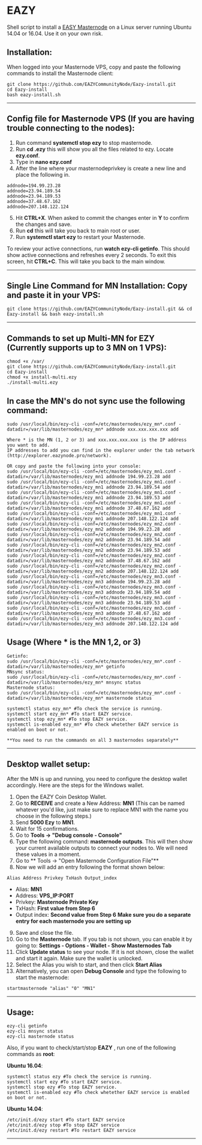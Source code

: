 # EAZY
Shell script to install a [EASY Masternode](https://www.eazynode.pro/) on a Linux server running Ubuntu 14.04 or 16.04. Use it on your own risk.


## Installation:

When logged into your Masternode VPS, copy and paste the following commands to install the Masternode client:
```
git clone https://github.com/EAZYCommunityNode/Eazy-install.git
cd Eazy-install
bash eazy-install.sh
```
***
## Config file for Masternode VPS (If you are having trouble connecting to the nodes):

1. Run command **systemctl stop ezy** to stop masternode.
2. Run **cd .ezy** this will show you all the files related to ezy. Locate **ezy.conf**.
3. Type in **nano ezy.conf**
4. After the line where your masternodeprivkey is create a new line and place the following in.
```
addnode=194.99.23.28
addnode=23.94.189.54
addnode=23.94.189.53
addnode=37.48.67.162
addnode=207.148.122.124
```
5. Hit **CTRL+X**. When asked to commit the changes enter in **Y** to confirm the changes and save. 
6. Run **cd** this will take you back to main root or user.
7. Run **systemctl start ezy** to restart your Masternode. 

To review your active connections, run **watch ezy-cli getinfo**. This should show active connections and refreshes every 2 seconds.
To exit this screen, hit **CTRL+C**. This will take you back to the main window.




***
## Single Line Command for MN Installation: Copy and paste it in your VPS: 
```
git clone https://github.com/EAZYCommunityNode/Eazy-install.git && cd Eazy-install && bash eazy-install.sh

```
***
## Commands to set up Multi-MN for EZY (Currently supports up to 3 MN on 1 VPS):
```
chmod +x /var/
git clone https://github.com/EAZYCommunityNode/Eazy-install.git
cd Eazy-install
chmod +x install-multi.ezy
./install-multi.ezy
```
## In case the MN's do not sync use the following command:
```
sudo /usr/local/bin/ezy-cli -conf=/etc/masternodes/ezy_mn*.conf -datadir=/var/lib/masternodes/ezy_mn* addnode xxx.xxx.xxx.xxx add

Where * is the MN (1, 2 or 3) and xxx.xxx.xxx.xxx is the IP address you want to add.
IP addresses to add you can find in the explorer under the tab network (http://explorer.eazynode.pro/network).

OR copy and paste the following into your console:
sudo /usr/local/bin/ezy-cli -conf=/etc/masternodes/ezy_mn1.conf -datadir=/var/lib/masternodes/ezy_mn1 addnode 194.99.23.28 add
sudo /usr/local/bin/ezy-cli -conf=/etc/masternodes/ezy_mn1.conf -datadir=/var/lib/masternodes/ezy_mn1 addnode 23.94.189.54 add
sudo /usr/local/bin/ezy-cli -conf=/etc/masternodes/ezy_mn1.conf -datadir=/var/lib/masternodes/ezy_mn1 addnode 23.94.189.53 add
sudo /usr/local/bin/ezy-cli -conf=/etc/masternodes/ezy_mn1.conf -datadir=/var/lib/masternodes/ezy_mn1 addnode 37.48.67.162 add
sudo /usr/local/bin/ezy-cli -conf=/etc/masternodes/ezy_mn1.conf -datadir=/var/lib/masternodes/ezy_mn1 addnode 207.148.122.124 add
sudo /usr/local/bin/ezy-cli -conf=/etc/masternodes/ezy_mn2.conf -datadir=/var/lib/masternodes/ezy_mn2 addnode 194.99.23.28 add
sudo /usr/local/bin/ezy-cli -conf=/etc/masternodes/ezy_mn2.conf -datadir=/var/lib/masternodes/ezy_mn2 addnode 23.94.189.54 add
sudo /usr/local/bin/ezy-cli -conf=/etc/masternodes/ezy_mn2.conf -datadir=/var/lib/masternodes/ezy_mn2 addnode 23.94.189.53 add
sudo /usr/local/bin/ezy-cli -conf=/etc/masternodes/ezy_mn2.conf -datadir=/var/lib/masternodes/ezy_mn2 addnode 37.48.67.162 add
sudo /usr/local/bin/ezy-cli -conf=/etc/masternodes/ezy_mn2.conf -datadir=/var/lib/masternodes/ezy_mn2 addnode 207.148.122.124 add
sudo /usr/local/bin/ezy-cli -conf=/etc/masternodes/ezy_mn3.conf -datadir=/var/lib/masternodes/ezy_mn3 addnode 194.99.23.28 add
sudo /usr/local/bin/ezy-cli -conf=/etc/masternodes/ezy_mn3.conf -datadir=/var/lib/masternodes/ezy_mn3 addnode 23.94.189.54 add
sudo /usr/local/bin/ezy-cli -conf=/etc/masternodes/ezy_mn3.conf -datadir=/var/lib/masternodes/ezy_mn3 addnode 23.94.189.53 add
sudo /usr/local/bin/ezy-cli -conf=/etc/masternodes/ezy_mn3.conf -datadir=/var/lib/masternodes/ezy_mn3 addnode 37.48.67.162 add
sudo /usr/local/bin/ezy-cli -conf=/etc/masternodes/ezy_mn3.conf -datadir=/var/lib/masternodes/ezy_mn3 addnode 207.148.122.124 add
```
## Usage (Where * is the MN 1,2, or 3)
```
Getinfo:
sudo /usr/local/bin/ezy-cli -conf=/etc/masternodes/ezy_mn*.conf -datadir=/var/lib/masternodes/ezy_mn* getinfo
MNsync status:
sudo /usr/local/bin/ezy-cli -conf=/etc/masternodes/ezy_mn*.conf -datadir=/var/lib/masternodes/ezy_mn* mnsync status
Masternode status:
sudo /usr/local/bin/ezy-cli -conf=/etc/masternodes/ezy_mn*.conf -datadir=/var/lib/masternodes/ezy_mn* masternode status

systemctl status ezy_mn* #To check the service is running.
systemctl start ezy_mn* #To start EAZY service.
systemctl stop ezy_mn* #To stop EAZY service.
systemctl is-enabled ezy_mn* #To check whetether EAZY service is enabled on boot or not.

**You need to run the commands on all 3 masternodes separately**
```
***
## Desktop wallet setup:

After the MN is up and running, you need to configure the desktop wallet accordingly. Here are the steps for the Windows wallet.
1. Open the EAZY Coin Desktop Wallet.
2. Go to **RECEIVE** and create a New Address: **MN1** (This can be named whatever you'd like, just make sure to replace MN1 with the name you choose in the following steps.)
3. Send **5000 Ezy** to **MN1**.
4. Wait for 15 confirmations.
5. Go to **Tools -> "Debug console - Console"**
6. Type the following command: **masternode outputs**. This will then show your current available outputs to connect your nodes to. We will need these values in a moment.
7. Go to  ** Tools -> "Open Masternode Configuration File"**
8. Now we will add an entry following the format shown below:
```
Alias Address Privkey TxHash Output_index
```
* Alias: **MN1**
* Address: **VPS_IP:PORT**
* Privkey: **Masternode Private Key**
* TxHash: **First value from Step 6**
* Output index:  **Second value from Step 6** 
**Make sure you do a separate entry for each masternode you are setting up**
9. Save and close the file.
10. Go to the **Masternode** tab. If you tab is not shown, you can enable it by going to: **Settings - Options - Wallet - Show Masternodes Tab**
11. Click **Update status** to see your node. If it is not shown, close the wallet and start it again. Make sure the wallet is unlocked.
12. Select the Alias you wish to start, and then click **Start Alias**
13. Alternatively, you can open **Debug Console** and type the following to start the masternode:
```
startmasternode "alias" "0" "MN1" 
```
***

## Usage:
```
ezy-cli getinfo
ezy-cli mnsync status
ezy-cli masternode status
```
Also, if you want to check/start/stop **EAZY** , run one of the following commands as **root**:

**Ubuntu 16.04**:
```
systemctl status ezy #To check the service is running.
systemctl start ezy #To start EAZY service.
systemctl stop ezy #To stop EAZY service.
systemctl is-enabled ezy #To check whetether EAZY service is enabled on boot or not.
```
**Ubuntu 14.04**:  
```
/etc/init.d/ezy start #To start EAZY service
/etc/init.d/ezy stop #To stop EAZY service
/etc/init.d/ezy restart #To restart EAZY service
```
***
